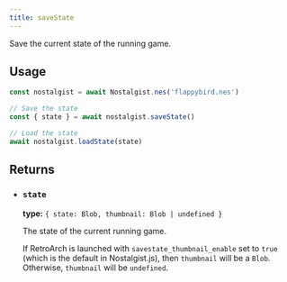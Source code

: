 ```yaml
---
title: saveState
---
```


Save the current state of the running game.

## Usage
```js
const nostalgist = await Nostalgist.nes('flappybird.nes')

// Save the state
const { state } = await nostalgist.saveState()

// Load the state
await nostalgist.loadState(state)
```

## Returns
+ ### `state`

  **type:** `{ state: Blob, thumbnail: Blob | undefined }`

  The state of the current running game.

  If RetroArch is launched with `savestate_thumbnail_enable` set to `true` (which is the default in Nostalgist.js), then `thumbnail` will be a `Blob`. Otherwise, `thumbnail` will be `undefined`.
